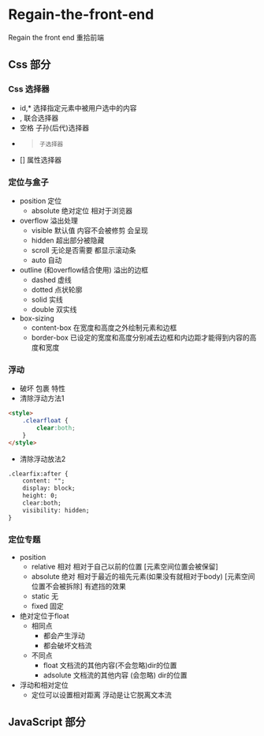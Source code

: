 # Regain-the-front-end
Regain the front end 重拾前端

## Css 部分
### Css 选择器
- id,*  选择指定元素中被用户选中的内容
- ,     联合选择器
- 空格   子孙(后代)选择器
- >     子选择器
- []    属性选择器

### 定位与盒子
- position 定位
	* absolute 绝对定位 相对于浏览器
- overflow 溢出处理
	* visible 默认值  内容不会被修剪  会呈现
	* hidden 超出部分被隐藏
	* scroll 无论是否需要 都显示滚动条
	* auto 自动
- outline (和overflow结合使用) 溢出的边框
	* dashed 虚线
	* dotted 点状轮廓
	* solid 实线
	* double 双实线
- box-sizing  
	* content-box 在宽度和高度之外绘制元素和边框
	* border-box  已设定的宽度和高度分别减去边框和内边距才能得到内容的高度和宽度

### 浮动 
- 破坏  包裹  特性
- 清除浮动方法1
```html
<style>
	.clearfloat {
		clear:both;
	}
</style>
```
- 清除浮动放法2
```html
.clearfix:after {
	content: "";
	display: block;
	height: 0;
	clear:both;
	visibility: hidden;
}
```

### 定位专题
- position 
	* relative 相对 相对于自己以前的位置  [元素空间位置会被保留]
	* absolute 绝对 相对于最近的祖先元素(如果没有就相对于body)  [元素空间位置不会被拆除] 有遮挡的效果
	* static   无
	* fixed    固定
- 绝对定位于float
	* 相同点
		* 都会产生浮动
		* 都会破坏文档流
	* 不同点
		* float 文档流的其他内容(不会忽略)dir的位置
		* adsolute 文档流的其他内容 (会忽略) dir的位置
- 浮动和相对定位
	* 定位可以设置相对距离  浮动是让它脱离文本流

## JavaScript 部分
